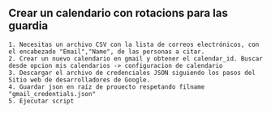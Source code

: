 ## Crear un calendario con rotacions para las guardia

    1. Necesitas un archivo CSV con la lista de correos electrónicos, con el encabezado "Email","Name", de las personas a citar.
    2. Crear un nuevo calendario en gmail y obtener el calendar_id. Buscar desde opcion mis calendarios -> configuracion de calendario
    3. Descargar el archivo de credenciales JSON siguiendo los pasos del Sitio web de desarrolladores de Google.
    4. Guardar json en raíz de prouecto respetando filname "gmail_credentials.json"
    5. Ejecutar script